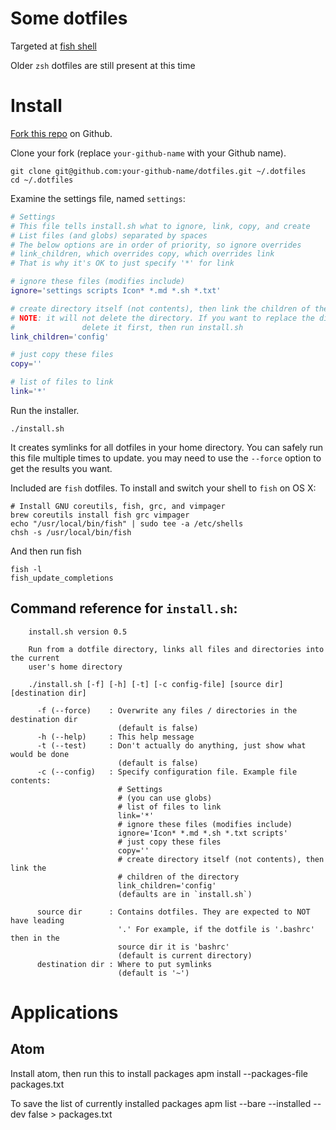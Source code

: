 Some dotfiles
===================

Targeted at [fish shell](http://fishshell.com/)

Older `zsh` dotfiles are still present at this time

Install
=======

[Fork this repo](https://github.com/mnewt/dotfiles) on Github.

Clone your fork (replace `your-github-name` with your Github name).

    git clone git@github.com:your-github-name/dotfiles.git ~/.dotfiles
    cd ~/.dotfiles

Examine the settings file, named `settings`:

```bash
# Settings
# This file tells install.sh what to ignore, link, copy, and create
# List files (and globs) separated by spaces
# The below options are in order of priority, so ignore overrides
# link_children, which overrides copy, which overrides link
# That is why it's OK to just specify '*' for link

# ignore these files (modifies include)
ignore='settings scripts Icon* *.md *.sh *.txt'

# create directory itself (not contents), then link the children of the directory
# NOTE: it will not delete the directory. If you want to replace the directory,
#				delete it first, then run install.sh
link_children='config'

# just copy these files
copy=''

# list of files to link
link='*'
```


Run the installer.

    ./install.sh

It creates symlinks for all dotfiles in your home directory. You can safely run
this file multiple times to update. you may need to use the `--force` option to
get the results you want.

Included are `fish` dotfiles. To install and switch your shell to `fish` on OS X:

    # Install GNU coreutils, fish, grc, and vimpager
    brew coreutils install fish grc vimpager
    echo "/usr/local/bin/fish" | sudo tee -a /etc/shells
    chsh -s /usr/local/bin/fish

And then run fish

    fish -l
    fish_update_completions

Command reference for `install.sh`:
-----------------------------------

		install.sh version 0.5

		Run from a dotfile directory, links all files and directories into the current
		user's home directory

		./install.sh [-f] [-h] [-t] [-c config-file] [source dir] [destination dir]

		  -f (--force)    : Overwrite any files / directories in the destination dir
		                    (default is false)
		  -h (--help)     : This help message
		  -t (--test)     : Don't actually do anything, just show what would be done
		                    (default is false)
		  -c (--config)   : Specify configuration file. Example file contents:
		                    # Settings
		                    # (you can use globs)
		                    # list of files to link
		                    link='*'
		                    # ignore these files (modifies include)
		                    ignore='Icon* *.md *.sh *.txt scripts'
		                    # just copy these files
		                    copy=''
		                    # create directory itself (not contents), then link the
		                    # children of the directory
		                    link_children='config'
		                    (defaults are in `install.sh`)

		  source dir      : Contains dotfiles. They are expected to NOT have leading
		                    '.' For example, if the dotfile is '.bashrc' then in the
		                    source dir it is 'bashrc'
		                    (default is current directory)
		  destination dir : Where to put symlinks
		                    (default is '~')


Applications
============

## Atom
Install atom, then run this to install packages
    apm install --packages-file packages.txt


To save the list of currently installed packages
    apm list --bare --installed --dev false > packages.txt

